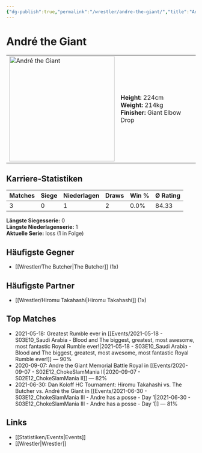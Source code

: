 ```yaml
---
{"dg-publish":true,"permalink":"/wrestler/andre-the-giant/","title":"André the Giant","tags":["wrestler"],"noteIcon":""}
---
```



# André the Giant

<table>
        <tr>
        <td><img src="https://github.com/CptSpaulding1980/choke-slam-wrestling/releases/download/images/André_the_Giant.png" width="280" alt="André the Giant"></td>
        <td>
        <b>Height:</b> 224cm<br>
        <b>Weight:</b> 214kg<br>
        <b>Finisher:</b> Giant Elbow Drop<br>
        </td>
        </tr>
        </table>
        
## Karriere-Statistiken

| Matches | Siege | Niederlagen | Draws | Win % | Ø Rating |
|---------|-------|-------------|-------|-------|-----------|
| 3 | 0 | 1 | 2 | 0.0% | 84.33 |

**Längste Siegesserie:** 0<br>**Längste Niederlagenserie:** 1<br>**Aktuelle Serie:** loss (1 in Folge)


## Häufigste Gegner
- [[Wrestler/The Butcher\|The Butcher]] (1x)

## Häufigste Partner
- [[Wrestler/Hiromu Takahashi\|Hiromu Takahashi]] (1x)

## Top Matches
- 2021-05-18: Greatest Rumble ever in [[Events/2021-05-18 - S03E10_Saudi Arabia - Blood and The biggest, greatest, most awesome, most fantastic Royal Rumble ever!\|2021-05-18 - S03E10_Saudi Arabia - Blood and The biggest, greatest, most awesome, most fantastic Royal Rumble ever!]] — 90%
- 2020-09-07: Andre the Giant Memorial Battle Royal in [[Events/2020-09-07 - S02E12_ChokeSlamMania II\|2020-09-07 - S02E12_ChokeSlamMania II]] — 82%
- 2021-06-30: Dan Koloff HC Tournament: Hiromu Takahashi vs. The Butcher vs. André the Giant in [[Events/2021-06-30 - S03E12_ChokeSlamMania III - Andre has a posse - Day 1\|2021-06-30 - S03E12_ChokeSlamMania III - Andre has a posse - Day 1]] — 81%

## Links
- [[Statistiken/Events\|Events]]
- [[Wrestler\|Wrestler]]
